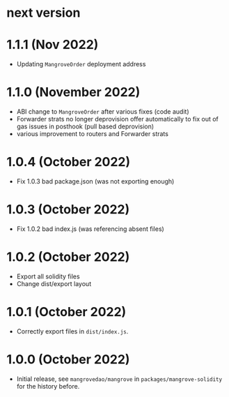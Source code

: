 # next version

# 1.1.1 (Nov 2022)

- Updating `MangroveOrder` deployment address

# 1.1.0 (November 2022)

- ABI change to `MangroveOrder` after various fixes (code audit)
- Forwarder strats no longer deprovision offer automatically to fix out of gas issues in posthook (pull based deprovision)
- various improvement to routers and Forwarder strats

# 1.0.4 (October 2022)

- Fix 1.0.3 bad package.json (was not exporting enough)

# 1.0.3 (October 2022)

- Fix 1.0.2 bad index.js (was referencing absent files)

# 1.0.2 (October 2022)

- Export all solidity files
- Change dist/export layout

# 1.0.1 (October 2022)

- Correctly export files in `dist/index.js`.

# 1.0.0 (October 2022)

- Initial release, see `mangrovedao/mangrove` in `packages/mangrove-solidity` for the history before.

